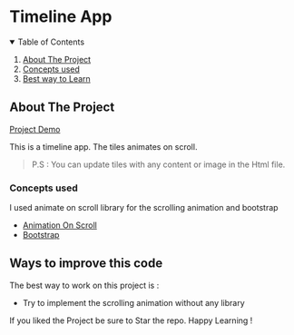# Timeline App

<!-- TABLE OF CONTENTS -->
<details open="open">
  <summary>Table of Contents</summary>
  <ol>
    <li>
      <a href="#about-the-project">About The Project</a>
    <li>
      <a href="#concepts-used">Concepts used</a>
    </li>
    <li>
      <a href="#best-way-to-learn">Best way to Learn</a>
    </li>
  </ol>
</details>

<!-- ABOUT THE PROJECT -->

## About The Project

[Project Demo](https://shakibuddin.github.io/Timeline/)

This is a timeline app. The tiles animates on scroll.

> P.S : You can update tiles with any content or image in the Html file.

### Concepts used

I used animate on scroll library for the scrolling animation and bootstrap

- [Animation On Scroll](https://michalsnik.github.io/aos/)
- [Bootstrap](https://getbootstrap.com/)

<!-- USAGE EXAMPLES -->

## Ways to improve this code

The best way to work on this project is :

- Try to implement the scrolling animation without any library

If you liked the Project be sure to Star the repo. Happy Learning !
